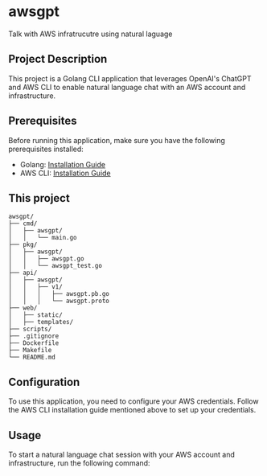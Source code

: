 # awsgpt
Talk with AWS infratrucutre using natural laguage
## Project Description

This project is a Golang CLI application that leverages OpenAI's ChatGPT and AWS CLI to enable natural language chat with an AWS account and infrastructure.

## Prerequisites

Before running this application, make sure you have the following prerequisites installed:

- Golang: [Installation Guide](https://golang.org/doc/install)
- AWS CLI: [Installation Guide](https://docs.aws.amazon.com/cli/latest/userguide/cli-configure-files.html)


## This project

```
awsgpt/
├── cmd/
│   ├── awsgpt/
│   │   └── main.go
├── pkg/
│   ├── awsgpt/
│   │   ├── awsgpt.go
│   │   └── awsgpt_test.go
├── api/
│   ├── awsgpt/
│   │   ├── v1/
│   │   │   ├── awsgpt.pb.go
│   │   │   └── awsgpt.proto
├── web/
│   ├── static/
│   ├── templates/
├── scripts/
├── .gitignore
├── Dockerfile
├── Makefile
└── README.md

```

## Configuration

To use this application, you need to configure your AWS credentials. Follow the AWS CLI installation guide mentioned above to set up your credentials.

## Usage

To start a natural language chat session with your AWS account and infrastructure, run the following command:

